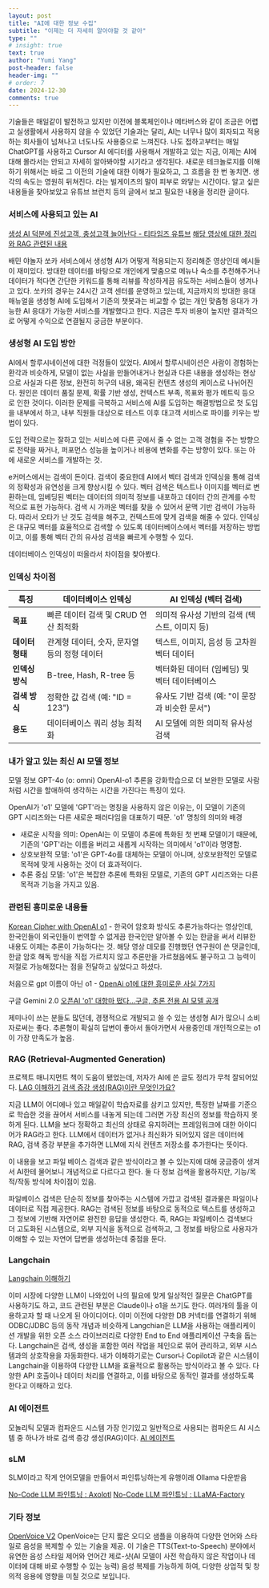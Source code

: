 ```yaml
---
layout: post
title: "AI에 대한 정보 수집"
subtitle: "이제는 더 자세히 알아야할 것 같아"
type: ""
# insight: true
text: true
author: "Yumi Yang"
post-header: false
header-img: ""
# order: 7
date: 2024-12-30
comments: true
---
```


기술들은 매일같이 발전하고 있지만 이전에 블록체인이나 메타버스와 같이 조금은 어렵고 실생활에서 사용하지 않을 수 있었던 기술과는 달리, AI는 너무나 많이 회자되고 적용하는 회사들이 넘쳐나고 너도나도 사용중으로 느껴진다.
나도 접하고부터는 매일 ChatGPT를 사용하고 Cursor AI 에디터를 사용해서 개발하고 있는 지금, 이제는 AI에 대해 몰라서는 안되고 자세히 알아봐야할 시기라고 생각된다.
새로운 테크놀로지를 이해하기 위해서는 바로 그 이전의 기술에 대한 이해가 필요하고, 그 흐름을 한 번 놓치면. 생각의 속도는 영원히 뒤쳐진다. 라는 빌게이츠의 말이 피부로 와닿는 시간이다.
알고 싶은 내용들을 찾아보았고 유튜브 브런치 등의 글에서 보고 필요한 내용을 정리한 글이다.


### 서비스에 사용되고 있는 AI
[생성 AI 덕분에 진성고객, 충성고객 늘어난다 - 티타임즈 유튜브](https://youtu.be/JiFU2B44edc?si=28N42o-S98uBOy7v)
[해당 영상에 대한 정리와 RAG 관련된 내용](https://brunch.co.kr/@ericpm/5)

배민 야놀자 쏘카 서비스에서 생성형 AI가 어떻게 적용되는지 정리해준 영상인데 예시들이 재미있다.
방대한 데이터를 바탕으로 개인에게 맞춤으로 메뉴나 숙소를 추천해주거나 데이터가 적다면 간단한 키워드를 통해 리뷰를 작성하게끔 유도하는 서비스들이 생겨나고 있다. 쏘카의 경우는 24시간 고객 센터를 운영하고 있는데, 지금까지의 방대한 응대 매뉴얼을 생성형 AI에 도입해서 기존의 챗봇과는 비교할 수 없는 개인 맞춤형 응대가 가능한 AI 응대가 가능한 서비스를 개발했다고 한다. 지금은 투자 비용이 높지만 결과적으로 어떻게 수익으로 연결될지 궁금한 부분이다.


### 생성형 AI 도입 방안
AI에서 할루시네이션에 대한 걱정들이 있었다. AI에서 할루시네이션은 사람이 경험하는 환각과 비슷하게, 모델이 없는 사실을 만들어내거나 현실과 다른 내용을 생성하는 현상으로 사실과 다른 정보, 완전히 허구의 내용, 왜곡된 컨텐츠 생성의 케이스로 나뉘어진다.
원인은 데이터 품질 문제, 확률 기반 생성, 컨텍스트 부족, 목표와 평가 메트릭 등으로 인한 것이다.
이러한 문제를 극복하고 서비스에 AI를 도입하는 해결방법으로 첫 도입을 내부에서 하고, 내부 직원들 대상으로 테스트 이후 대고객 서비스로 파이를 키우는 방법이 있다.

도입 전략으로는 잘하고 있는 서비스에 다른 곳에서 줄 수 없는 고객 경험을 주는 방향으로 전략을 짜거나,
퍼포먼스 성능을 높이거나 비용에 변화를 주는 방향이 있다. 또는 아에 새로운 서비스를 개발하는 것.

e커머스에서는 검색이 돈이다. 검색이 중요한데 AI에서 벡터 검색과 인덱싱을 통해 검색의 정확성과 유연성을 크게 향상시킬 수 있다.
벡터 검색은 텍스트나 이미지를 벡터로 변환하는데, 임베딩된 벡터는 데이터의 의미적 정보를 내포하고 데이터 간의 관계를 수학적으로 표현 가능하다.
검색 시 가까운 벡터를 찾을 수 있어서 문맥 기반 검색이 가능하다. 따라서 오타가 난 것도 검색을 해주고, 컨텍스트에 맞게 검색을 해줄 수 있다.
인덱싱은 대규모 벡터를 효율적으로 검색할 수 있도록 데이터베이스에서 벡터를 저장하는 방법이고, 이를 통해 벡터 간의 유사성 검색을 빠르게 수행할 수 있다.

데이터베이스 인덱싱이 떠올라서 차이점을 찾아봤다.

### 인덱싱 차이점

| **특징**            | **데이터베이스 인덱싱**                             | **AI 인덱싱 (벡터 검색)**                        |
|----------------------|----------------------------------------------------|-------------------------------------------------|
| **목표**             | 빠른 데이터 검색 및 CRUD 연산 최적화               | 의미적 유사성 기반의 검색 (텍스트, 이미지 등)   |
| **데이터 형태**      | 관계형 데이터, 숫자, 문자열 등의 정형 데이터      | 텍스트, 이미지, 음성 등 고차원 벡터 데이터      |
| **인덱싱 방식**      | B-tree, Hash, R-tree 등                           | 벡터화된 데이터 (임베딩) 및 벡터 데이터베이스     |
| **검색 방식**        | 정확한 값 검색 (예: "ID = 123")                    | 유사도 기반 검색 (예: "이 문장과 비슷한 문서")    |
| **용도**             | 데이터베이스 쿼리 성능 최적화                      | AI 모델에 의한 의미적 유사성 검색                |



### 내가 알고 있는 최신 AI 모델 정보
모델 정보
GPT-4o (o: omni)
OpenAI-o1 추론을 강화학습으로 더 보완한 모델로 사람처럼 시간을 할애하여 생각하는 시간을 가진다는 특징이 있다.

OpenAI가 'o1' 모델에 'GPT'라는 명칭을 사용하지 않은 이유는, 이 모델이 기존의 GPT 시리즈와는 다른 새로운 패러다임을 대표하기 때문.
'o1' 명칭의 의미와 배경
- 새로운 시작을 의미: OpenAI는 이 모델이 추론에 특화된 첫 번째 모델이기 때문에, 기존의 'GPT'라는 이름을 버리고 새롭게 시작하는 의미에서 'o1'이라 명명함.
- 상호보완적 모델: 'o1'은 GPT-4o를 대체하는 모델이 아니며, 상호보완적인 모델로 목적에 맞게 사용하는 것이 더 효과적이다.
- 추론 중심 모델: 'o1'은 복잡한 추론에 특화된 모델로, 기존의 GPT 시리즈와는 다른 목적과 기능을 가지고 있음.


### 관련된 흥미로운 내용들

[Korean Cipher with OpenAI o1](https://www.youtube.com/watch?v=eZDmDn6Iq9Y) - 한국어 암호화 방식도 추론가능하다는 영상인데, 한국인들이 외국인들이 번역할 수 없게끔 한국인만 알아볼 수 있는 한글을 써서 리뷰한 내용도 이제는 추론이 가능하다는 것. 해당 영상 데모를 진행했던 연구원이 쓴 댓글인데, 한글 암호 해독 방식을 직접 가르치지 않고 추론만을 가르쳤음에도 불구하고 그 능력이 저절로 가능해졌다는 점을 전달하고 싶었다고 하셨다.

처음으로 gpt 이름이 아닌 o1 - [OpenAi o1에 대한 흥미로운 사실 7가지](https://yozm.wishket.com/magazine/detail/2784/)

구글 Gemini 2.0 [오픈AI 'o1' 대항마 떴다…구글, 추론 전용 AI 모델 공개](https://www.aipostkorea.com/news/articleView.html?idxno=5364&fbclid=IwY2xjawHU-_5leHRuA2FlbQIxMQABHR-uzrXc6GDZcApkGBbaEkaVqtgpjEBC3IczneFA51s_rBmgHlhfHUD2oA_aem_pxOo3mXsV6wrHafeSCZceQ)

제미나이 쓰는 분들도 많던데, 경쟁적으로 개발되고 쓸 수 있는 생성형 AI가 많으니 소비자로써는 좋다.
추론형이 확실히 답변이 좋아서 돌아가면서 사용중인데 개인적으로는 o1이 가장 만족도가 높음.



### RAG (Retrieval-Augmented Generation)

프로젝트 매니지먼트 책이 도움이 됐었는데, 저자가 AI에 쓴 글도 정리가 무척 잘되어있다.
[LAG 이해하기](https://brunch.co.kr/@ywkim36/146)
[검색 증강 생성(RAG)이란 무엇인가요?](https://aws.amazon.com/ko/what-is/retrieval-augmented-generation/)

지금 LLM이 어디에나 있고 매일같이 학습자료를 삼키고 있지만, 특정한 날짜를 기준으로 학습한 것을 끊어서 서비스를 내놓게 되는데 그러면 가장 최신의 정보를 학습하지 못하게 된다. LLM을 보다 정확하고 최신의 상태로 유지하려는 프레임워크에 대한 아이디어가 RAG라고 한다.
LLM에서 데이터가 없거나 최신화가 되어있지 않은 데이터에 RAG, 검색 증강 부분을 추가하면 LLM에 지식 컨텐츠 저장소를 추가한다는 뜻이다.

이 내용을 보고 파일 베이스 검색과 같은 방식이라고 볼 수 있는지에 대해 궁금증이 생겨서 AI한테 물어보니 개념적으로 다르다고 한다. 둘 다 정보 검색을 활용하지만, 기능/목적/작동 방식에 차이점이 있음.

파일베이스 검색은 단순히 정보를 찾아주는 시스템에 가깝고 검색된 결과물은 파일이나 데이터로 직접 제공한다.
RAG는 검색된 정보를 바탕으로 동적으로 텍스트를 생성하고 그 정보에 기반해 자연어로 완전한 응답을 생성한다.
즉, RAG는 파일베이스 검색보다 더 고도화된 시스템으로, 외부 지식을 동적으로 검색하고, 그 정보를 바탕으로 사용자가 이해할 수 있는 자연어 답변을 생성하는데 중점을 둔다.


### Langchain

[Langchain 이해하기](https://brunch.co.kr/@ywkim36/147)

이미 시장에 다양한 LLM이 나와있어 나의 필요에 맞게 일상적인 질문은 ChatGPT를 사용하기도 하고, 코드 관련된 부분은 Claude이나 o1을 쓰기도 한다. 여러개의 툴을 이용하고자 할 때 나오게 된 아이디어다. 이미 이전에 다양한 DB 커넥터를 연결하기 위해 ODBC/JDBC 등의 동작 개념과 비슷하게 Langchian은 LLM을 사용하는 애플리케이션 개발을 위한 오픈 소스 라이브러리로 다양한 End to End 애플리케이션 구축을 돕는다.
Langchain은 검색, 생성을 포함한 여러 작업을 체인으로 묶어 관리하고, 외부 시스템과의 상호작용을 자동화한다. 내가 이해하기로는 Cursor나 Copilot과 같은 시스템이 Langchain을 이용하여 다양한 LLM을 효율적으로 활용하는 방식이라고 볼 수 있다. 다양한 API 호출이나 데이터 처리를 연결하고, 이를 바탕으로 동적인 결과를 생성하도록 한다고 이해하고 있다.


### AI 에이전트
모놀리틱 모델과 컴파운드 시스템
가장 인기있고 일반적으로 사용되는 컴파운드 AI 시스템 중 하나가 바로 검색 증강 생성(RAG)이다.
[AI 에이전트](https://brunch.co.kr/@ywkim36/160)


### sLM

SLM이라고 작게 언어모델을 만들어서 파인튜닝하는게 유행이래 Ollama 다운받음

[No-Code LLM 파인튜닝 : Axolotl](https://www.sktenterprise.com/bizInsight/blogDetail/dev/11003?utm_source=fb&utm_medium=feed&utm_campaign=branding&utm_content=axolotl_241217&fbclid=IwZXh0bgNhZW0BMABhZGlkAasZ47PNqVMBHWZ0fPZgsah9_YKrYmDPGtyhD17aJQEM6scZKXXOeNVTAaizTXRIJV5cTQ_aem_mMQXWIcHiNTSNN6tsKTpyw&utm_id=120217899822830595&utm_term=120218280808400595)
[No-Code LLM 파인튜닝 : LLaMA-Factory](https://devocean.sk.com/search/techBoardDetail.do?ID=166098&boardType=&query=no-code&searchData=&page=&subIndex= )


### 기타 정보

[OpenVoice V2](https://github.com/myshell-ai/OpenVoice)
OpenVoice는 단지 짧은 오디오 샘플을 이용하여 다양한 언어와 스타일로 음성을 복제할 수 있는 기술을 제공. 이 기술은 TTS(Text-to-Speech) 분야에서 유연한 음성 스타일 제어와 언어간 제로-샷(AI 모델이 사전 학습하지 않은 작업이나 데이터에 대해 바로 수행할 수 있는 능력) 음성 복제를 가능하게 하여, 다양한 상업적 및 창의적 응용에 영향을 미칠 것으로 보입니다.